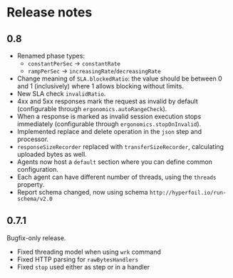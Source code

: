 # Release notes

## 0.8

* Renamed phase types:
    * `constantPerSec` &rarr; `constantRate`
    * `rampPerSec` &rarr; `increasingRate`/`decreasingRate`
* Change meaning of `SLA.blockedRatio`: the value should be between 0 and 1 (inclusively) where 1 allows blocking without limits.
* New SLA check `invalidRatio`.
* 4xx and 5xx responses mark the request as invalid by default (configurable through `ergonomics.autoRangeCheck`).
* When a response is marked as invalid session execution stops immediately (configurable through `ergonomics.stopOnInvalid`).
* Implemented replace and delete operation in the `json` step and processor.
* `responseSizeRecorder` replaced with `transferSizeRecorder`, calculating uploaded bytes as well.
* Agents now host a `default` section where you can define common configuration.
* Each agent can have different number of threads, using the `threads` property.
* Report schema changed, now using schema `http://hyperfoil.io/run-schema/v2.0`

## 0.7.1

Bugfix-only release.

* Fixed threading model when using `wrk` command
* Fixed HTTP parsing for `rawBytesHandlers`
* Fixed `stop` used either as step or in a handler
